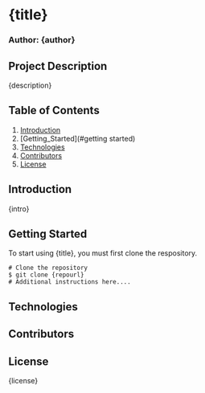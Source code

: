 # {title}
### Author: {author}
## Project Description
{description}
## Table of Contents
1. [Introduction](#introduction)
2. [Getting_Started](#getting started)
3. [Technologies](#technologies)
4. [Contributors](#contributors)
5. [License](#license)



## Introduction
{intro}
## Getting Started
To start using {title}, you must first clone the respository.
```
# Clone the repository
$ git clone {repourl}
# Additional instructions here....
```
## Technologies
## Contributors
## License
{license}
